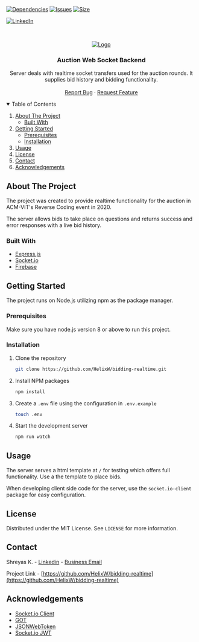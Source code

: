 <!-- PROJECT SHIELDS -->

[![Dependencies][dependencies-shield]][dependencies-url]
[![Issues][issues-shield]][issues-url]
[![Size][size-shield]][size-url]
<!-- [![License][license-shield]][license-url] -->
[![LinkedIn][linkedin-shield]][linkedin-url]

<!-- PROJECT LOGO -->
<br />
<p align="center">
  <a href="https://github.com/helixw/bidding-realtime">
    <img src="https://i.imgur.com/wkQe8KJ.png" alt="Logo">
  </a>

  <h3 align="center">Auction Web Socket Backend</h3>

  <p align="center">
    Server deals with realtime socket transfers used for the auction rounds. It supplies bid history and bidding functionality.
    <br />
    <br />
    <a href="https://github.com/HelixW/bidding-realtime/issues">Report Bug</a>
    ·
    <a href="https://github.com/HelixW/bidding-realtime/issues">Request Feature</a>
  </p>
</p>

<!-- TABLE OF CONTENTS -->
<details open="open">
  <summary>Table of Contents</summary>
  <ol>
    <li>
      <a href="#about-the-project">About The Project</a>
      <ul>
        <li><a href="#built-with">Built With</a></li>
      </ul>
    </li>
    <li>
      <a href="#getting-started">Getting Started</a>
      <ul>
        <li><a href="#prerequisites">Prerequisites</a></li>
        <li><a href="#installation">Installation</a></li>
      </ul>
    </li>
    <li><a href="#usage">Usage</a></li>
    <li><a href="#license">License</a></li>
    <li><a href="#contact">Contact</a></li>
    <li><a href="#acknowledgements">Acknowledgements</a></li>
  </ol>
</details>

<!-- ABOUT THE PROJECT -->

## About The Project

The project was created to provide realtime functionality for the auction in ACM-VIT's Reverse Coding event in 2020. 

The server allows bids to take place on questions and returns success and error responses with a live bid history.

### Built With

- [Express.js](https://expressjs.com/)
- [Socket.io](https://socket.io/)
- [Firebase](https://firebase.google.com/)

<!-- GETTING STARTED -->

## Getting Started

The project runs on Node.js utilizing npm as the package manager.

### Prerequisites

Make sure you have node.js version 8 or above to run this project.

### Installation

1. Clone the repository

   ```sh
   git clone https://github.com/HelixW/bidding-realtime.git
   ```

2. Install NPM packages
   ```sh
   npm install
   ```
3. Create a `.env` file using the configuration in `.env.example`
   ```sh
   touch .env
   ```
4. Start the development server
   ```sh
   npm run watch
   ```

<!-- USAGE -->

## Usage
The server serves a html template at `/` for testing which offers full functionality. Use a the template to place bids.

When developing client side code for the server, use the `socket.io-client` package for easy configuration.

<!-- LICENSE -->

## License

Distributed under the MIT License. See `LICENSE` for more information.

<!-- CONTACT -->

## Contact

Shreyas K. - [Linkedin](https://www.linkedin.com/in/shreyas-k-0aa77018b) - <a href="mailto:shreyas.2000@hotmail.com">Business Email</a>

Project Link - [https://github.com/HelixW/bidding-realtime](https://github.com/HelixW/bidding-realtime)

<!-- ACKNOWLEDGEMENTS -->

## Acknowledgements

- [Socket.io Client](https://socket.io/docs/v3/client-api/index.html)
- [GOT](https://github.com/sindresorhus/got)
- [JSONWebToken](https://jwt.io)
- [Socket.io JWT](https://www.npmjs.com/package/socketio-jwt)

<!-- LINKS & IMAGES -->

[dependencies-shield]: https://img.shields.io/david/helixw/bidding-realtime?style=for-the-badge
[dependencies-url]: https://github.com/HelixW/bidding-realtime/blob/master/package.json
[issues-shield]: https://img.shields.io/github/issues-raw/helixw/bidding-realtime?style=for-the-badge
[issues-url]: https://github.com/HelixW/bidding-realtime/issues
[size-shield]: https://img.shields.io/github/repo-size/helixw/bidding-realtime?style=for-the-badge
[size-url]: https://github.com/helixw/bidding-realtime
<!-- [license-shield]: https://img.shields.io/github/license/helixw/bidding-realtime?style=for-the-badge
[license-url]: https://github.com/HelixW/bidding-realtime/blob/master/LICENSE -->
[linkedin-shield]: https://img.shields.io/badge/Linkedin-View_Profile-blue?style=for-the-badge&logo=linkedin
[linkedin-url]: https://www.linkedin.com/in/shreyas-k-0aa77018b